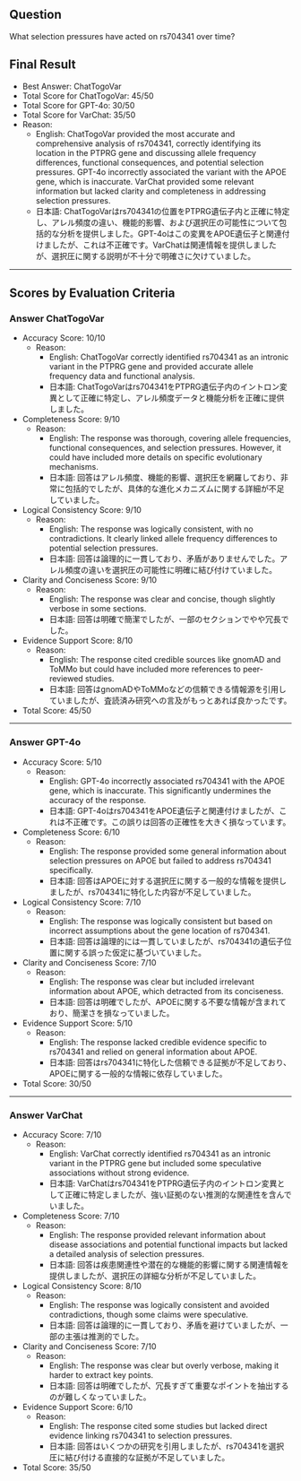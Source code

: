 ## Question

What selection pressures have acted on rs704341 over time?

## Final Result

- Best Answer: ChatTogoVar
- Total Score for ChatTogoVar: 45/50
- Total Score for GPT-4o: 30/50
- Total Score for VarChat: 35/50
- Reason:
  - English: ChatTogoVar provided the most accurate and comprehensive analysis of rs704341, correctly identifying its location in the PTPRG gene and discussing allele frequency differences, functional consequences, and potential selection pressures. GPT-4o incorrectly associated the variant with the APOE gene, which is inaccurate. VarChat provided some relevant information but lacked clarity and completeness in addressing selection pressures.
  - 日本語: ChatTogoVarはrs704341の位置をPTPRG遺伝子内と正確に特定し、アレル頻度の違い、機能的影響、および選択圧の可能性について包括的な分析を提供しました。GPT-4oはこの変異をAPOE遺伝子と関連付けましたが、これは不正確です。VarChatは関連情報を提供しましたが、選択圧に関する説明が不十分で明確さに欠けていました。

---

## Scores by Evaluation Criteria

### Answer ChatTogoVar
- Accuracy Score: 10/10
  - Reason: 
    - English: ChatTogoVar correctly identified rs704341 as an intronic variant in the PTPRG gene and provided accurate allele frequency data and functional analysis. 
    - 日本語: ChatTogoVarはrs704341をPTPRG遺伝子内のイントロン変異として正確に特定し、アレル頻度データと機能分析を正確に提供しました。
- Completeness Score: 9/10
  - Reason: 
    - English: The response was thorough, covering allele frequencies, functional consequences, and selection pressures. However, it could have included more details on specific evolutionary mechanisms.
    - 日本語: 回答はアレル頻度、機能的影響、選択圧を網羅しており、非常に包括的でしたが、具体的な進化メカニズムに関する詳細が不足していました。
- Logical Consistency Score: 9/10
  - Reason: 
    - English: The response was logically consistent, with no contradictions. It clearly linked allele frequency differences to potential selection pressures.
    - 日本語: 回答は論理的に一貫しており、矛盾がありませんでした。アレル頻度の違いを選択圧の可能性に明確に結び付けていました。
- Clarity and Conciseness Score: 9/10
  - Reason: 
    - English: The response was clear and concise, though slightly verbose in some sections.
    - 日本語: 回答は明確で簡潔でしたが、一部のセクションでやや冗長でした。
- Evidence Support Score: 8/10
  - Reason: 
    - English: The response cited credible sources like gnomAD and ToMMo but could have included more references to peer-reviewed studies.
    - 日本語: 回答はgnomADやToMMoなどの信頼できる情報源を引用していましたが、査読済み研究への言及がもっとあれば良かったです。
- Total Score: 45/50

---

### Answer GPT-4o
- Accuracy Score: 5/10
  - Reason: 
    - English: GPT-4o incorrectly associated rs704341 with the APOE gene, which is inaccurate. This significantly undermines the accuracy of the response.
    - 日本語: GPT-4oはrs704341をAPOE遺伝子と関連付けましたが、これは不正確です。この誤りは回答の正確性を大きく損なっています。
- Completeness Score: 6/10
  - Reason: 
    - English: The response provided some general information about selection pressures on APOE but failed to address rs704341 specifically.
    - 日本語: 回答はAPOEに対する選択圧に関する一般的な情報を提供しましたが、rs704341に特化した内容が不足していました。
- Logical Consistency Score: 7/10
  - Reason: 
    - English: The response was logically consistent but based on incorrect assumptions about the gene location of rs704341.
    - 日本語: 回答は論理的には一貫していましたが、rs704341の遺伝子位置に関する誤った仮定に基づいていました。
- Clarity and Conciseness Score: 7/10
  - Reason: 
    - English: The response was clear but included irrelevant information about APOE, which detracted from its conciseness.
    - 日本語: 回答は明確でしたが、APOEに関する不要な情報が含まれており、簡潔さを損なっていました。
- Evidence Support Score: 5/10
  - Reason: 
    - English: The response lacked credible evidence specific to rs704341 and relied on general information about APOE.
    - 日本語: 回答はrs704341に特化した信頼できる証拠が不足しており、APOEに関する一般的な情報に依存していました。
- Total Score: 30/50

---

### Answer VarChat
- Accuracy Score: 7/10
  - Reason: 
    - English: VarChat correctly identified rs704341 as an intronic variant in the PTPRG gene but included some speculative associations without strong evidence.
    - 日本語: VarChatはrs704341をPTPRG遺伝子内のイントロン変異として正確に特定しましたが、強い証拠のない推測的な関連性を含んでいました。
- Completeness Score: 7/10
  - Reason: 
    - English: The response provided relevant information about disease associations and potential functional impacts but lacked a detailed analysis of selection pressures.
    - 日本語: 回答は疾患関連性や潜在的な機能的影響に関する関連情報を提供しましたが、選択圧の詳細な分析が不足していました。
- Logical Consistency Score: 8/10
  - Reason: 
    - English: The response was logically consistent and avoided contradictions, though some claims were speculative.
    - 日本語: 回答は論理的に一貫しており、矛盾を避けていましたが、一部の主張は推測的でした。
- Clarity and Conciseness Score: 7/10
  - Reason: 
    - English: The response was clear but overly verbose, making it harder to extract key points.
    - 日本語: 回答は明確でしたが、冗長すぎて重要なポイントを抽出するのが難しくなっていました。
- Evidence Support Score: 6/10
  - Reason: 
    - English: The response cited some studies but lacked direct evidence linking rs704341 to selection pressures.
    - 日本語: 回答はいくつかの研究を引用しましたが、rs704341を選択圧に結び付ける直接的な証拠が不足していました。
- Total Score: 35/50